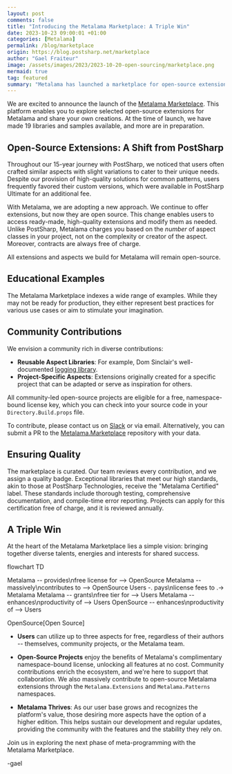 ```yaml
---
layout: post
comments: false
title: "Introducing the Metalama Marketplace: A Triple Win"
date: 2023-10-23 09:00:01 +01:00
categories: [Metalama]
permalink: /blog/marketplace
origin: https://blog.postsharp.net/marketplace
author: "Gael Fraiteur"
image: /assets/images/2023/2023-10-20-open-sourcing/marketplace.png
mermaid: true
tag: featured
summary: "Metalama has launched a marketplace for open-source extensions, offering 19 libraries and samples at launch. The platform encourages community contributions and offers free, namespace-bound licenses for all open-source projects."
---
```


We are excited to announce the launch of the [Metalama Marketplace](https://www.postsharp.net/metalama/marketplace). This platform enables you to explore selected open-source extensions for Metalama and share your own creations. At the time of launch, we have made 19 libraries and samples available, and more are in preparation.

## Open-Source Extensions: A Shift from PostSharp

Throughout our 15-year journey with PostSharp, we noticed that users often crafted similar aspects with slight variations to cater to their unique needs. Despite our provision of high-quality solutions for common patterns, users frequently favored their custom versions, which were available in PostSharp Ultimate for an additional fee.

With Metalama, we are adopting a new approach. We continue to offer extensions, but now they are open source. This change enables users to access ready-made, high-quality extensions and modify them as needed. Unlike PostSharp, Metalama charges you based on the _number_ of aspect classes in your project, not on the complexity or creator of the aspect. Moreover, contracts are always free of charge.

All extensions and aspects we build for Metalama will remain open-source.

## Educational Examples

The Metalama Marketplace indexes a wide range of examples. While they may not be ready for production, they either represent best practices for various use cases or aim to stimulate your imagination.

## Community Contributions

We envision a community rich in diverse contributions:

* **Reusable Aspect Libraries**: For example, Dom Sinclair's well-documented [logging library](https://www.postsharp.net/metalama/marketplace?metalama-marketplace%5BrefinementList%5D%5Bauthor%5D%5B0%5D=Vtl%20Software&metalama-marketplace%5BrefinementList%5D%5Bcategories%5D%5B0%5D=Logging).
* **Project-Specific Aspects**: Extensions originally created for a specific project that can be adapted or serve as inspiration for others.

All community-led open-source projects are eligible for a free, namespace-bound license key, which you can check into your source code in your `Directory.Build.props` file.

To contribute, please contact us on [Slack](https://www.postsharp.net/slack) or via email. Alternatively, you can submit a PR to the [Metalama.Marketplace](https://github.com/metalama/Metalama.Marketplace/tree/master/entries) repository with your data.

## Ensuring Quality

The marketplace is curated. Our team reviews every contribution, and we assign a quality badge. Exceptional libraries that meet our high standards, akin to those at PostSharp Technologies, receive the "Metalama Certified" label. These standards include thorough testing, comprehensive documentation, and compile-time error reporting. Projects can apply for this certification free of charge, and it is reviewed annually.

## A Triple Win

At the heart of the Metalama Marketplace lies a simple vision: bringing together diverse talents, energies and interests for shared success.

<div class="mermaid">
flowchart TD

Metalama -- provides\nfree license for --> OpenSource
Metalama -- massively\ncontributes to --> OpenSource
Users -. pays\nlicense fees to .-> Metalama
Metalama -- grants\nfree tier for --> Users
Metalama -- enhances\nproductivity of --> Users
OpenSource -- enhances\nproductivity of --> Users

OpenSource[Open Source]
</div>

- **Users** can utilize up to three aspects for free, regardless of their authors -- themselves, community projects, or the Metalama team.

- **Open-Source Projects** enjoy the benefits of Metalama's complimentary namespace-bound license, unlocking all features at no cost. Community contributions enrich the ecosystem, and we're here to support that collaboration. We also massively contribute to open-source Metalama extensions through the `Metalama.Extensions` and `Metalama.Patterns` namespaces.

- **Metalama Thrives**: As our user base grows and recognizes the platform's value, those desiring more aspects have the option of a higher edition. This helps sustain our development and regular updates, providing the community with the features and the stability they rely on.


Join us in exploring the next phase of meta-programming with the Metalama Marketplace.

-gael


